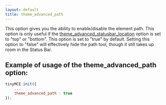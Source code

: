 ```yaml
---
layout: default
title: theme_advanced_path
---
```


This option gives you the ability to enable/disable the element path. This option is only useful if the [theme_advanced_statusbar_location](https://www.tinymce.com/docs-3x/reference/configuration/Configuration3x@theme_advanced_statusbar_location/) option is set to "top" or "bottom". This option is set to "true" by default. Setting this option to "false" will effectively hide the path tool, though it still takes up room in the Status Bar.

## Example of usage of the theme_advanced_path option:

```js
tinyMCE.init({
	...
	theme_advanced_path : true
});
```
